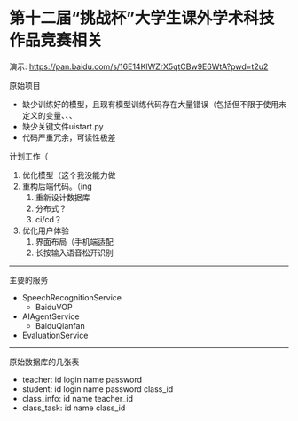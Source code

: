 # 第十二届“挑战杯”大学生课外学术科技作品竞赛相关

演示: https://pan.baidu.com/s/16E14KlWZrX5qtCBw9E6WtA?pwd=t2u2

原始项目
- 缺少训练好的模型，且现有模型训练代码存在大量错误（包括但不限于使用未定义的变量、、、
- 缺少关键文件uistart.py
- 代码严重冗余，可读性极差

计划工作（
1. 优化模型（这个我没能力做
2. 重构后端代码。（ing
   1. 重新设计数据库
   2. 分布式？
   3. ci/cd？
3. 优化用户体验
   1. 界面布局（手机端适配
   2. 长按输入语音松开识别

---
主要的服务
- SpeechRecognitionService
   - BaiduVOP
- AIAgentService
  - BaiduQianfan
- EvaluationService

---
原始数据库的几张表
- teacher: id login name password
- student: id login name password class_id
- class_info: id name teacher_id
- class_task: id name class_id

